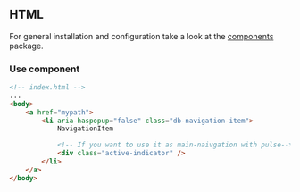## HTML

For general installation and configuration take a look at the [components](https://www.npmjs.com/package/@db-ui/components) package.

### Use component

```html index.html
<!-- index.html -->
...
<body>
	<a href="mypath">
		<li aria-haspopup="false" class="db-navigation-item">
			NavigationItem

			<!-- If you want to use it as main-naivgation with pulse-->
			<div class="active-indicator" />
		</li>
	</a>
</body>
```
